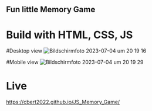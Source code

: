 ## Fun little Memory Game

# Build with HTML, CSS, JS

#Desktop view
![Bildschirmfoto 2023-07-04 um 20 19 16](https://github.com/CBert2022/JS_Memory_Game/assets/110911202/70c499c9-59ec-46fa-9d18-45766a37d6b5)

#Mobile view
![Bildschirmfoto 2023-07-04 um 20 19 29](https://github.com/CBert2022/JS_Memory_Game/assets/110911202/e6e0d2f7-d43d-4be1-b4dd-856b61b2e9b2)

# Live 
https://cbert2022.github.io/JS_Memory_Game/
